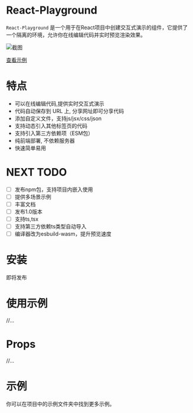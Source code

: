# React-Playground
`React-Playground` 是一个用于在React项目中创建交互式演示的组件，它提供了一个隔离的环境，允许你在线编辑代码并实时预览渲染效果。

![截图](https://raw.githubusercontent.com/fewismuch/react-playground/main/src/example/index.png)

[查看示例](https://fewismuch.github.io/react-playground) 

# 特点
- 可以在线编辑代码,提供实时交互式演示
- 代码自动保存到 URL 上, 分享网址即可分享代码
- 添加自定义文件，支持js/jsx/css/json
- 支持动态引入其他标签页的代码
- 支持引入第三方依赖项（ESM包）
- 纯前端部署, 不依赖服务器
- 快速简单易用

# NEXT TODO
- [ ] 发布npm包，支持项目内嵌入使用
- [ ] 提供多场景示例
- [ ] 丰富文档
- [ ] 发布1.0版本
- [ ] 支持ts,tsx
- [ ] 支持第三方依赖ts类型自动导入
- [ ] 编译器改为esbuild-wasm，提升预览速度

# 安装
即将发布

# 使用示例
//...

# Props
//...

# 示例
你可以在项目中的示例文件夹中找到更多示例。
